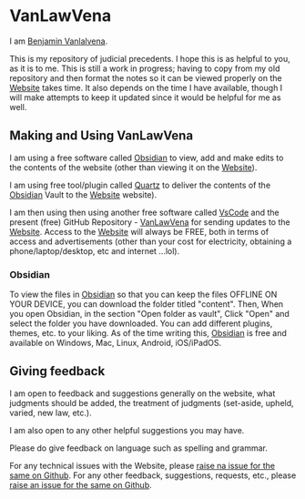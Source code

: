 # VanLawVena

I am <a href="https://vanlalvena.in"> Benjamin Vanlalvena</a>.

This is my repository of judicial precedents.
I hope this is as helpful to you, as it is to me.
This is still a work in progress; having to copy from my old repository and then format the notes so it can be viewed properly on the <a href="https://law.vanlalvena.in">Website</a> takes time.
It also depends on the time I have available, though I will make attempts to keep it updated since it would be helpful for me as well.

## Making and Using VanLawVena

I am using a free software called <a href="https://obsidian.md/">Obsidian</a> to view, add and make edits to the contents of the website (other than viewing it on the <a href="https://law.vanlalvena.in">Website</a>).

I am using free tool/plugin called <a href="https://quartz.jzhao.xyz/">Quartz</a> to deliver the contents of the <a href="https://obsidian.md/">Obsidian</a> Vault to the <a href="https://law.vanlalvena.in">Website</a> website).

I am then using then using another free software called <a href="https://code.visualstudio.com/">VsCode</a> and the present (free) GitHub Repository - <a href="https://github.com/vanlalvena/VanLawVena">VanLawVena</a> for sending updates to the <a href="https://law.vanlalvena.in">Website</a>.
Access to the <a href="https://law.vanlalvena.in">Website</a> will always be FREE, both in terms of access and advertisements (other than your cost for electricity, obtaining a phone/laptop/desktop, etc and internet ...lol).

### Obsidian

To view the files in <a href="https://obsidian.md/">Obsidian</a> so that you can keep the files OFFLINE ON YOUR DEVICE, you can download the folder titled "content".
Then, When you open Obsidian, in the section "Open folder as vault", Click "Open" and select the folder you have downloaded.
You can add different plugins, themes, etc. to your liking.
As of the time writing this, <a href="https://obsidian.md/">Obsidian</a> is free and available on Windows, Mac, Linux, Android, iOS/iPadOS.

## Giving feedback

I am open to feedback and suggestions generally on the website, what judgments should be added, the treatment of judgments (set-aside, upheld, varied, new law, etc.).

I am also open to any other helpful suggestions you may have.

Please do give feedback on language such as spelling and grammar.

For any technical issues with the Website, please <a href="https://github.com/vanlalvena/VanLawVena/issues/new?assignees=&labels=bug&projects=&template=bug_report.md&title=">raise na issue for the same on Github</a>.
For any other feedback, suggestions, requests, etc., please <a href="[https://github.com/vanlalvena/VanLawVena/issues/new?assignees=&labels=bug&projects=&template=bug_report.md&title=](https://github.com/vanlalvena/VanLawVena/issues/new?assignees=&labels=enhancement&projects=&template=feature_request.md&title=)">raise an issue for the same on Github</a>.

